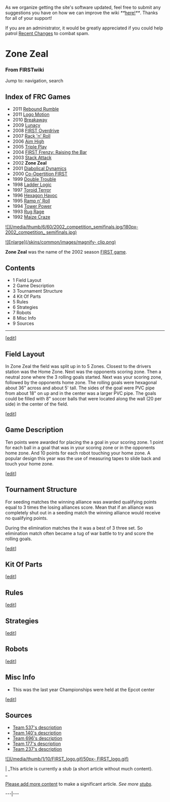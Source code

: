 As we organize getting the site's software updated, feel free to submit any
suggestions you have on how we can improve the wiki
_**_[here!](/index.php/User:Hallry/Suggestions "User:Hallry/Suggestions"
)_**_. Thanks for all of your support!

If you are an administrator, it would be greatly appreciated if you could help
patrol [Recent Changes](/index.php/Special:Recentchanges
"Special:Recentchanges" ) to combat spam.

# Zone Zeal

### From FIRSTwiki

Jump to: navigation, search

Index of FRC Games  
---  
  
  * 2011 [Rebound Rumble](/index.php/Rebound_Rumble "Rebound Rumble" )
  * 2011 [Logo Motion](/index.php/Logo_Motion "Logo Motion" )
  * 2010 [Breakaway](/index.php/Breakaway "Breakaway" )
  * 2009 [Lunacy](/index.php/Lunacy "Lunacy" )
  * 2008 [FIRST Overdrive](/index.php/FIRST_Overdrive "FIRST Overdrive" )
  * 2007 [Rack 'n' Roll](/index.php/Rack_%27n%27_Roll "Rack 'n' Roll" )
  * 2006 [Aim High](/index.php/Aim_High "Aim High" )
  * 2005 [Triple Play](/index.php/Triple_Play "Triple Play" )
  * 2004 [FIRST Frenzy: Raising the Bar](/index.php/FIRST_Frenzy:_Raising_the_Bar "FIRST Frenzy: Raising the Bar" )
  * 2003 [Stack Attack](/index.php/Stack_Attack "Stack Attack" )
  * 2002 **Zone Zeal**
  * 2001 [Diabolical Dynamics](/index.php/Diabolical_Dynamics "Diabolical Dynamics" )
  * 2000 [Co-Opertition FIRST](/index.php/Co-Opertition_FIRST "Co-Opertition FIRST" )
  * 1999 [Double Trouble](/index.php/Double_Trouble "Double Trouble" )
  * 1998 [Ladder Logic](/index.php/Ladder_Logic "Ladder Logic" )
  * 1997 [Toroid Terror](/index.php/Toroid_Terror "Toroid Terror" )
  * 1996 [Hexagon Havoc](/index.php/Hexagon_Havoc "Hexagon Havoc" )
  * 1995 [Ramp n' Roll](/index.php/Ramp_n%27_Roll "Ramp n' Roll" )
  * 1994 [Tower Power](/index.php/Tower_Power "Tower Power" )
  * 1993 [Rug Rage](/index.php/Rug_Rage "Rug Rage" )
  * 1992 [Maize Craze](/index.php/Maize_Craze "Maize Craze" )  
  
  

[![](/media/thumb/6/60/2002_competition_semifinals.jpg/180px-2002_competition_
semifinals.jpg)](/index.php/Image:2002_competition_semifinals.jpg "" )

[![Enlarge](/skins/common/images/magnify-
clip.png)](/index.php/Image:2002_competition_semifinals.jpg "Enlarge" )

  
**Zone Zeal** was the name of the 2002 season [FIRST game](/index.php/FRC_Games "FRC Games" ). 

  

## Contents

  * 1 Field Layout
  * 2 Game Description
  * 3 Tournament Structure
  * 4 Kit Of Parts
  * 5 Rules
  * 6 Strategies
  * 7 Robots
  * 8 Misc Info
  * 9 Sources  
---  
  
[[edit](/index.php?title=Zone_Zeal&action=edit&section=1 "Edit section: Field
Layout" )]

## Field Layout

In Zone Zeal the field was split up in to 5 Zones. Closest to the drivers
station was the Home Zone. Next was the opponents scoring zone. Then a neutral
zone where the 3 rolling goals started. Next was your scoring zone, followed
by the opponents home zone. The rolling goals were hexagonal about 36" across
and about 5' tall. The sides of the goal were PVC pipe from about 18" on up
and in the center was a larger PVC pipe. The goals could be filled with 8"
soccer balls that were located along the wall (20 per side) in the center of
the field.

[[edit](/index.php?title=Zone_Zeal&action=edit&section=2 "Edit section: Game
Description" )]

## Game Description

Ten points were awarded for placing the a goal in your scoring zone. 1 point
for each ball in a goal that was in your scoring zone or in the opponents home
zone. And 10 points for each robot touching your home zone. A popular design
this year was the use of measuring tapes to slide back and touch your home
zone.

[[edit](/index.php?title=Zone_Zeal&action=edit&section=3 "Edit section:
Tournament Structure" )]

## Tournament Structure

For seeding matches the winning alliance was awarded qualifying points equal
to 3 times the losing alliances score. Mean that if an alliance was completely
shut out in a seeding match the winning alliance would receive no qualifying
points.

During the elimination matches the it was a best of 3 three set. So
elimination match often became a tug of war battle to try and score the
rolling goals.

[[edit](/index.php?title=Zone_Zeal&action=edit&section=4 "Edit section: Kit Of
Parts" )]

## Kit Of Parts

[[edit](/index.php?title=Zone_Zeal&action=edit&section=5 "Edit section: Rules"
)]

## Rules

[[edit](/index.php?title=Zone_Zeal&action=edit&section=6 "Edit section:
Strategies" )]

## Strategies

[[edit](/index.php?title=Zone_Zeal&action=edit&section=7 "Edit section:
Robots" )]

## Robots

[[edit](/index.php?title=Zone_Zeal&action=edit&section=8 "Edit section: Misc
Info" )]

## Misc Info

  * This was the last year Championships were held at the Epcot center 

[[edit](/index.php?title=Zone_Zeal&action=edit&section=9 "Edit section:
Sources" )]

## Sources

  * [Team 537's description](http://www.team537.com/history.php?year=2002 "http://www.team537.com/history.php?year=2002" )
  * [Team 140's description](http://www.surko.net/first/competition/2002/index.html "http://www.surko.net/first/competition/2002/index.html" )
  * [Team 696's description](http://www.team696.org/2002game.html "http://www.team696.org/2002game.html" )
  * [Team 177's description](http://www.swindsor.k12.ct.us/Highschool/activities/clubs/first/2002.html "http://www.swindsor.k12.ct.us/Highschool/activities/clubs/first/2002.html" )
  * [Team 237's description](http://www.team237.com/2002game.html "http://www.team237.com/2002game.html" )

[![](/media/thumb/1/10/FIRST_logo.gif/50px-
FIRST_logo.gif)](/index.php/Image:FIRST_logo.gif "" )

|  _This article is currently a stub (a short article without much content).  
_

[Please add more
content](http://www.firstwiki.net/index.php?title=Zone_Zeal&action=edit
"http://www.firstwiki.net/index.php?title=Zone_Zeal&action=edit" ) to make a
significant article. _See more [stubs](/index.php/Special:Shortpages
"Special:Shortpages" )._  
  
---|---  
  
